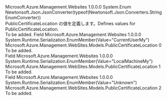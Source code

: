 <Type Name="PublicCertificateLocation" FullName="Microsoft.Azure.Management.WebSites.Models.PublicCertificateLocation">
  <TypeSignature Language="C#" Value="public enum PublicCertificateLocation" />
  <TypeSignature Language="ILAsm" Value=".class public auto ansi sealed PublicCertificateLocation extends System.Enum" />
  <TypeSignature Language="DocId" Value="T:Microsoft.Azure.Management.WebSites.Models.PublicCertificateLocation" />
  <TypeSignature Language="VB.NET" Value="Public Enum PublicCertificateLocation" />
  <TypeSignature Language="F#" Value="type PublicCertificateLocation = " />
  <AssemblyInfo>
    <AssemblyName>Microsoft.Azure.Management.Websites</AssemblyName>
    <AssemblyVersion>1.0.0.0</AssemblyVersion>
  </AssemblyInfo>
  <Base>
    <BaseTypeName>System.Enum</BaseTypeName>
  </Base>
  <Attributes>
    <Attribute>
      <AttributeName>Newtonsoft.Json.JsonConverter(typeof(Newtonsoft.Json.Converters.StringEnumConverter))</AttributeName>
    </Attribute>
  </Attributes>
  <Docs>
    <summary>
            <span data-ttu-id="2a908-101">PublicCertificateLocation の値を定義します。</span><span class="sxs-lookup"><span data-stu-id="2a908-101">Defines values for PublicCertificateLocation.</span></span>
            </summary>
    <remarks>To be added.</remarks>
  </Docs>
  <Members>
    <Member MemberName="CurrentUserMy">
      <MemberSignature Language="C#" Value="CurrentUserMy" />
      <MemberSignature Language="ILAsm" Value=".field public static literal valuetype Microsoft.Azure.Management.WebSites.Models.PublicCertificateLocation CurrentUserMy = int32(0)" />
      <MemberSignature Language="DocId" Value="F:Microsoft.Azure.Management.WebSites.Models.PublicCertificateLocation.CurrentUserMy" />
      <MemberSignature Language="VB.NET" Value="CurrentUserMy" />
      <MemberSignature Language="F#" Value="CurrentUserMy = 0" Usage="Microsoft.Azure.Management.WebSites.Models.PublicCertificateLocation.CurrentUserMy" />
      <MemberType>Field</MemberType>
      <AssemblyInfo>
        <AssemblyName>Microsoft.Azure.Management.Websites</AssemblyName>
        <AssemblyVersion>1.0.0.0</AssemblyVersion>
      </AssemblyInfo>
      <Attributes>
        <Attribute>
          <AttributeName>System.Runtime.Serialization.EnumMember(Value="CurrentUserMy")</AttributeName>
        </Attribute>
      </Attributes>
      <ReturnValue>
        <ReturnType>Microsoft.Azure.Management.WebSites.Models.PublicCertificateLocation</ReturnType>
      </ReturnValue>
      <MemberValue>0</MemberValue>
      <Docs>
        <summary>To be added.</summary>
      </Docs>
    </Member>
    <Member MemberName="LocalMachineMy">
      <MemberSignature Language="C#" Value="LocalMachineMy" />
      <MemberSignature Language="ILAsm" Value=".field public static literal valuetype Microsoft.Azure.Management.WebSites.Models.PublicCertificateLocation LocalMachineMy = int32(1)" />
      <MemberSignature Language="DocId" Value="F:Microsoft.Azure.Management.WebSites.Models.PublicCertificateLocation.LocalMachineMy" />
      <MemberSignature Language="VB.NET" Value="LocalMachineMy" />
      <MemberSignature Language="F#" Value="LocalMachineMy = 1" Usage="Microsoft.Azure.Management.WebSites.Models.PublicCertificateLocation.LocalMachineMy" />
      <MemberType>Field</MemberType>
      <AssemblyInfo>
        <AssemblyName>Microsoft.Azure.Management.Websites</AssemblyName>
        <AssemblyVersion>1.0.0.0</AssemblyVersion>
      </AssemblyInfo>
      <Attributes>
        <Attribute>
          <AttributeName>System.Runtime.Serialization.EnumMember(Value="LocalMachineMy")</AttributeName>
        </Attribute>
      </Attributes>
      <ReturnValue>
        <ReturnType>Microsoft.Azure.Management.WebSites.Models.PublicCertificateLocation</ReturnType>
      </ReturnValue>
      <MemberValue>1</MemberValue>
      <Docs>
        <summary>To be added.</summary>
      </Docs>
    </Member>
    <Member MemberName="Unknown">
      <MemberSignature Language="C#" Value="Unknown" />
      <MemberSignature Language="ILAsm" Value=".field public static literal valuetype Microsoft.Azure.Management.WebSites.Models.PublicCertificateLocation Unknown = int32(2)" />
      <MemberSignature Language="DocId" Value="F:Microsoft.Azure.Management.WebSites.Models.PublicCertificateLocation.Unknown" />
      <MemberSignature Language="VB.NET" Value="Unknown" />
      <MemberSignature Language="F#" Value="Unknown = 2" Usage="Microsoft.Azure.Management.WebSites.Models.PublicCertificateLocation.Unknown" />
      <MemberType>Field</MemberType>
      <AssemblyInfo>
        <AssemblyName>Microsoft.Azure.Management.Websites</AssemblyName>
        <AssemblyVersion>1.0.0.0</AssemblyVersion>
      </AssemblyInfo>
      <Attributes>
        <Attribute>
          <AttributeName>System.Runtime.Serialization.EnumMember(Value="Unknown")</AttributeName>
        </Attribute>
      </Attributes>
      <ReturnValue>
        <ReturnType>Microsoft.Azure.Management.WebSites.Models.PublicCertificateLocation</ReturnType>
      </ReturnValue>
      <MemberValue>2</MemberValue>
      <Docs>
        <summary>To be added.</summary>
      </Docs>
    </Member>
  </Members>
</Type>